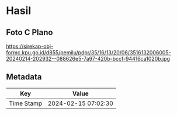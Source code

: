 # Hasil

## Foto C Plano

https://sirekap-obj-formc.kpu.go.id/d855/pemilu/pdpr/35/16/13/20/06/3516132006005-20240214-202932--088626e5-7a97-420b-bccf-94416ca1020b.jpg


## Metadata

| Key        | Value               |
| ---------- | ------------------- |
| Time Stamp | 2024-02-15 07:02:30 |



